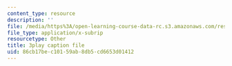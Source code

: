 ```yaml
---
content_type: resource
description: ''
file: /media/https%3A/open-learning-course-data-rc.s3.amazonaws.com/res-5-0001-digital-lab-techniques-manual-spring-2007/86cb17bec10159ab8db5cd6653d01412_8djXBVSrDRw.vtt
file_type: application/x-subrip
resourcetype: Other
title: 3play caption file
uid: 86cb17be-c101-59ab-8db5-cd6653d01412
---
```


